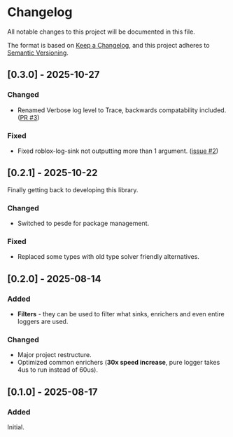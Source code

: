 # Changelog

All notable changes to this project will be documented in this file.

The format is based on [Keep a Changelog](https://keepachangelog.com/en/1.1.0/),
and this project adheres to [Semantic Versioning](https://semver.org/spec/v2.0.0.html).

## [0.3.0] - 2025-10-27

### Changed
* Renamed Verbose log level to Trace, backwards compatability included. ([PR #3](https://github.com/realthx1/luaulog/pull/3))

### Fixed
* Fixed roblox-log-sink not outputting more than 1 argument. ([issue #2](https://github.com/realthx1/luaulog/issues/2))

## [0.2.1] - 2025-10-22
Finally getting back to developing this library.

### Changed
* Switched to pesde for package management.

### Fixed
* Replaced some types with old type solver friendly alternatives.

## [0.2.0] - 2025-08-14

### Added
* **Filters** - they can be used to filter what sinks, enrichers and even entire loggers are used.

### Changed
* Major project restructure.
* Optimized common enrichers (**30x speed increase**, pure logger takes 4us to run instead of 60us).

## [0.1.0] - 2025-08-17

### Added
Initial.